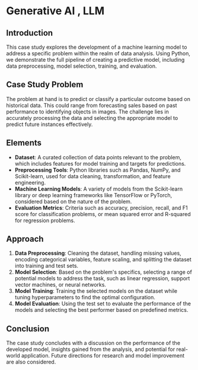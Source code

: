 # Generative AI , LLM 

## Introduction
 
This case study explores the development of a machine learning model to address a specific problem within the realm of data analysis. Using Python, we demonstrate the full pipeline of creating a predictive model, including data preprocessing, model selection, training, and evaluation.

## Case Study Problem 

The problem at hand is to predict or classify a particular outcome based on historical data. This could range from forecasting sales based on past performance to identifying objects in images. The challenge lies in accurately processing the data and selecting the appropriate model to predict future instances effectively.

## Elements

- **Dataset**: A curated collection of data points relevant to the problem, which includes features for model training and targets for predictions.
- **Preprocessing Tools**: Python libraries such as Pandas, NumPy, and Scikit-learn, used for data cleaning, transformation, and feature engineering.
- **Machine Learning Models**: A variety of models from the Scikit-learn library or deep learning frameworks like TensorFlow or PyTorch, considered based on the nature of the problem.
- **Evaluation Metrics**: Criteria such as accuracy, precision, recall, and F1 score for classification problems, or mean squared error and R-squared for regression problems.

## Approach

1. **Data Preprocessing**: Cleaning the dataset, handling missing values, encoding categorical variables, feature scaling, and splitting the dataset into training and test sets.
2. **Model Selection**: Based on the problem's specifics, selecting a range of potential models to address the task, such as linear regression, support vector machines, or neural networks.
3. **Model Training**: Training the selected models on the dataset while tuning hyperparameters to find the optimal configuration.
4. **Model Evaluation**: Using the test set to evaluate the performance of the models and selecting the best performer based on predefined metrics.

## Conclusion

The case study concludes with a discussion on the performance of the developed model, insights gained from the analysis, and potential for real-world application. Future directions for research and model improvement are also considered.

